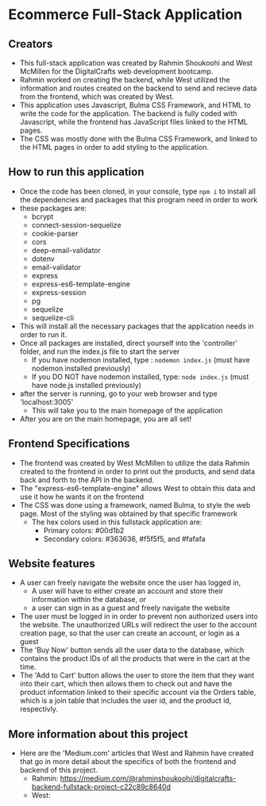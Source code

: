 # Ecommerce Full-Stack Application

## Creators
- This full-stack application was created by Rahmin Shoukoohi and West McMillen for the DigitalCrafts web development bootcamp.
- Rahmin worked on creating the backend, while West utilized the information and routes created on the backend to send and recieve data from the frontend, which was created by West.
- This application uses Javascript, Bulma CSS Framework, and HTML to write the code for the application. The backend is fully coded with Javascript, while the frontend has JavaScript files linked to the HTML pages.
- The CSS was mostly done with the Bulma CSS Framework, and linked to the HTML pages in order to add styling to the application.

## How to run this application
- Once the code has been cloned, in your console, type ```npm i``` to install all the dependencies and packages that this program need in order to work 
- these packages are: 
    - bcrypt
    - connect-session-sequelize
    - cookie-parser
    - cors
    - deep-email-validator
    - dotenv
    - email-validator
    - express
    - express-es6-template-engine
    - express-session
    - pg
    - sequelize
    - sequelize-cli
- This will install all the necessary packages that the application needs in order to run it. 
- Once all packages are installed, direct yourself into the 'controller' folder, and run the index.js file to start the server
    - If you have nodemon installed, type : ```nodemon index.js``` (must have nodemon installed previously)
    - If you DO NOT have nodemon installed, type: ```node index.js``` (must have node.js installed previously)
- after the server is running, go to your web browser and type 'localhost:3005'
    - This will take you to the main homepage of the application
- After you are on the main homepage, you are all set!

## Frontend Specifications
- The frontend was created by West McMillen to utilize the data Rahmin created to the frontend in order to print out the products, and send data back and forth to the API in the backend.
- The "express-es6-template-engine" allows West to obtain this data and use it how he wants it on the frontend
- The CSS was done using a framework, named Bulma, to style the web page. Most of the styling was obtained by that specific framework
    - The hex colors used in this fullstack application are: 
        - Primary colors: #00d1b2
        - Secondary colors: #363636, #f5f5f5, and #fafafa

## Website features
- A user can freely navigate the website once the user has logged in, 
    - A user will have to either create an account and store their information within the database, or
    - a user can sign in as a guest and freely navigate the website
- The user must be logged in in order to prevent non authorized users into the website. The unauthorized URLs will redirect the user to the account creation page, so that the user can create an account, or login as a guest
- The 'Buy Now' button sends all the user data to the database, which contains the product IDs of all the products that were in the cart at the time. 
- The 'Add to Cart' button allows the user to store the item that they want into their cart, which then allows them to check out and have the product information linked to their
specific account via the Orders table, which is a join table that includes the user id, and the product id, respectivly.

## More information about this project
- Here are the 'Medium.com' articles that West and Rahmin have created that go in more detail about the specifics of both the frontend and backend of this project.
    - Rahmin: https://medium.com/@rahminshoukoohi/digitalcrafts-backend-fullstack-project-c22c89c8640d
    - West: 